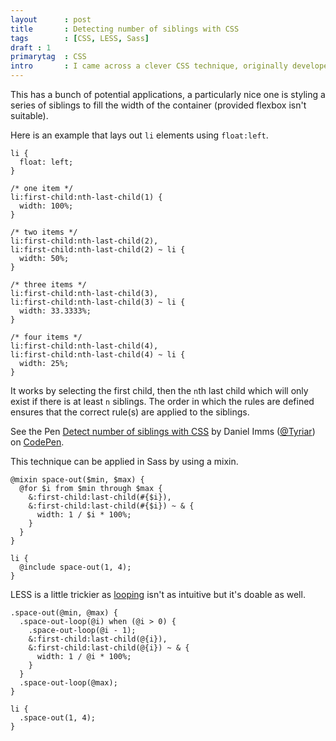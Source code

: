 ```yaml
---
layout      : post
title       : Detecting number of siblings with CSS
tags        : [CSS, LESS, Sass]
draft : 1
primarytag  : CSS
intro       : I came across a clever CSS technique, originally developed by <a href="http://andr3.net/blog/post/142">André Luís</a> in 2009 and later refined by <a href="http://lea.verou.me/2011/01/styling-children-based-on-their-number-with-css3/">Lea Verou</a> 2 years later; applying a style when the number of siblings is a particular number.
---
```


This has a bunch of potential applications, a particularly nice one is styling a series of siblings to fill the width of the container (provided flexbox isn't suitable).

Here is an example that lays out `li` elements using `float:left`.

<!--prettify lang=css-->
    li {
      float: left;
    }

    /* one item */
    li:first-child:nth-last-child(1) {
      width: 100%;
    }

    /* two items */
    li:first-child:nth-last-child(2),
    li:first-child:nth-last-child(2) ~ li {
      width: 50%;
    }

    /* three items */
    li:first-child:nth-last-child(3),
    li:first-child:nth-last-child(3) ~ li {
      width: 33.3333%;
    }

    /* four items */
    li:first-child:nth-last-child(4),
    li:first-child:nth-last-child(4) ~ li {
      width: 25%;
    }

It works by selecting the first child, then the <code>n</code>th last child which will only exist if there is at least <code>n</code> siblings. The order in which the rules are defined ensures that the correct rule(s) are applied to the siblings.

<p data-height="268" data-theme-id="2513" data-slug-hash="qxHgE" data-default-tab="result" class='codepen'>See the Pen <a href='http://codepen.io/Tyriar/pen/qxHgE'>Detect number of siblings with CSS</a> by Daniel Imms (<a href='http://codepen.io/Tyriar'>@Tyriar</a>) on <a href='http://codepen.io'>CodePen</a>.</p>
<script async="async" src="//codepen.io/assets/embed/ei.js"></script>

This technique can be applied in Sass by using a mixin.

<!--prettify lang=css-->
    @mixin space-out($min, $max) {
      @for $i from $min through $max {
        &:first-child:last-child(#{$i}),
        &:first-child:last-child(#{$i}) ~ & {
          width: 1 / $i * 100%;
        }
      }
    }

    li {
      @include space-out(1, 4);
    }

LESS is a little trickier as [looping][4] isn't as intuitive but it's doable as well.

<!--prettify lang=css-->
    .space-out(@min, @max) {
      .space-out-loop(@i) when (@i > 0) {
        .space-out-loop(@i - 1);
        &:first-child:last-child(@{i}),
        &:first-child:last-child(@{i}) ~ & {
          width: 1 / @i * 100%;
        }
      }
      .space-out-loop(@max);
    }

    li {
      .space-out(1, 4);
    }

[3]: /2013/03/a-clearfix-without-additional-markup.html
[4]: /2014/03/implementing-loops-in-less.html

